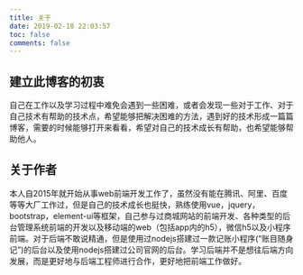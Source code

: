 ```yaml
---
title: 关于
date: 2019-02-18 22:03:57
toc: false
comments: false
---
```

## 建立此博客的初衷

自己在工作以及学习过程中难免会遇到一些困难，或者会发现一些对于工作、对于自己技术有帮助的技术点，希望能够把解决困难的方法，遇到好的技术形成一篇篇博客，需要的时候能够打开来看看，希望对自己的技术成长有帮助，也希望能够帮助他人。

## 关于作者

本人自2015年就开始从事web前端开发工作了，虽然没有能在腾讯、阿里、百度等等大厂工作过，但是自己的技术成长也挺快，熟练使用vue，jquery，bootstrap，element-ui等框架，自己参与过商城网站的前端开发、各种类型的后台管理系统前端的开发以及移动端的web（包括app内的h5），微信h5以及小程序前端。对于后端不敢说精通，但是使用过nodejs搭建过一款记账小程序(“账目随身记”)的后台以及使用nodejs搭建过公司官网的后台。学习后端并不是想往后端方向发展，而是更好地与后端工程师进行合作，更好地把前端工作做好。
